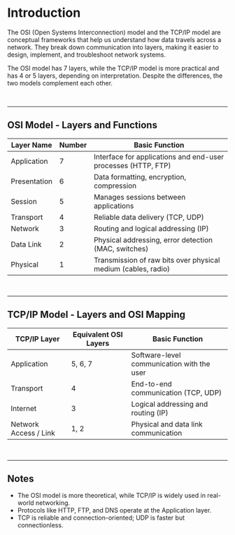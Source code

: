 # Introduction

The OSI (Open Systems Interconnection) model and the TCP/IP model are conceptual frameworks that help us understand how data travels across a network. They break down communication into layers, making it easier to design, implement, and troubleshoot network systems.

The OSI model has 7 layers, while the TCP/IP model is more practical and has 4 or 5 layers, depending on interpretation. Despite the differences, the two models complement each other.

<br>

---
## OSI Model - Layers and Functions

| Layer Name        | Number | Basic Function                                                |
|-------------------|--------|---------------------------------------------------------------|
| Application        | 7      | Interface for applications and end-user processes (HTTP, FTP) |
| Presentation       | 6      | Data formatting, encryption, compression                      |
| Session            | 5      | Manages sessions between applications                        |
| Transport          | 4      | Reliable data delivery (TCP, UDP)                            |
| Network            | 3      | Routing and logical addressing (IP)                          |
| Data Link          | 2      | Physical addressing, error detection (MAC, switches)         |
| Physical           | 1      | Transmission of raw bits over physical medium (cables, radio)|

<br>

---
## TCP/IP Model - Layers and OSI Mapping

| TCP/IP Layer           | Equivalent OSI Layers        | Basic Function                                        |
|------------------------|------------------------------|-------------------------------------------------------|
| Application            | 5, 6, 7                       | Software-level communication with the user           |
| Transport              | 4                            | End-to-end communication (TCP, UDP)                  |
| Internet               | 3                            | Logical addressing and routing (IP)                  |
| Network Access / Link  | 1, 2                         | Physical and data link communication                 |

<br>

---
## Notes

- The OSI model is more theoretical, while TCP/IP is widely used in real-world networking.
- Protocols like HTTP, FTP, and DNS operate at the Application layer.
- TCP is reliable and connection-oriented; UDP is faster but connectionless.
